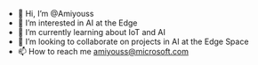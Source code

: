 - 👋 Hi, I’m @Amiyouss
- 👀 I’m interested in AI at the Edge 
- 🌱 I’m currently learning about IoT and AI
- 💞️ I’m looking to collaborate on projects in AI at the Edge Space 
- 📫 How to reach me amiyouss@microsoft.com

<!---
Amiyouss/Amiyouss is a ✨ special ✨ repository because its `README.md` (this file) appears on your GitHub profile.
You can click the Preview link to take a look at your changes.
--->
